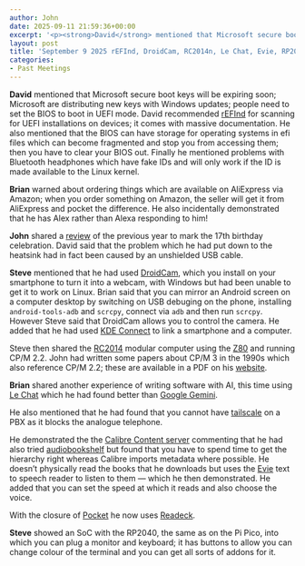 ```yaml
---
author: John
date: 2025-09-11 21:59:36+00:00
excerpt: '<p><strong>David</strong> mentioned that Microsoft secure boot keys will be expiring soon; Microsoft are distributing new keys with Windows updates; people need to set the BIOS to boot in UEFI mode. David recommended <a href="https://sourceforge.net/projects/refind/" type="text/html" role="link">rEFInd</a> for scanning for UEFI installations on devices; it comes with massive documentation. He also mentioned that the BIOS can have storage for operating systems in efi files which can become fragmented and stop you from accessing them; then you have to clear your BIOS out. Finally he mentioned problems with Bluetooth headphones which have fake IDs and will only work if the ID is made available to the Linux kernel.</p>'
layout: post
title: 'September 9 2025 rEFInd, DroidCam, RC2014n, Le Chat, Evie, RP2040'
categories:
- Past Meetings
---
```

<p><strong>David</strong> mentioned that Microsoft secure boot keys will be expiring soon; Microsoft are distributing new keys with Windows updates; people need to set the BIOS to boot in UEFI mode. David recommended <a href="https://sourceforge.net/projects/refind/" type="text/html" role="link">rEFInd</a> for scanning for UEFI installations on devices; it comes with massive documentation. He also mentioned that the BIOS can have storage for operating systems in efi files which can become fragmented and stop you from accessing them; then you have to clear your BIOS out. Finally he mentioned problems with Bluetooth headphones which have fake IDs and will only work if the ID is made available to the Linux kernel.</p><p><strong>Brian</strong> warned about ordering things which are available on AliExpress via Amazon; when you order something on Amazon, the seller will get it from AliExpress and pocket the difference. He also incidentally demonstrated that he has Alex rather than Alexa responding to him!</p><p><strong>John</strong> shared a <a href="http://www.bradlug.co.uk/blog/2025/09/09/files/Seventeenth_Birthday.pdf" type="application/pdf" role="link">review</a> of the previous year to mark the 17th birthday celebration. David said that the problem which he had put down to the heatsink had in fact been caused by an unshielded USB cable.</p><p><strong>Steve</strong> mentioned that he had used <a href="https://droidcam.app/" type="text/html" role="link">DroidCam</a>, which you install on your smartphone to turn it into a webcam, with Windows but had been unable to get it to work on Linux. Brian said that you can mirror an Android screen on a computer desktop by switching on USB debuging on the phone, installing <code>android-tools-adb</code> and <code>scrcpy</code>, connect via <code>adb</code> and then run <code>scrcpy</code>. However Steve said that DroidCam allows you to control the camera. He added that he had used <a href="https://kdeconnect.kde.org" type="text/html" role="link">KDE Connect</a> to link a smartphone and a computer.</p><p>Steve then shared the <a href="https://rc2014.co.uk/" type="text/html" role="link">RC2014</a> modular computer using the <a href="https://en.wikipedia.org/wiki/Zilog_Z80" type="text/html" role="link">Z80</a> and running CP/M 2.2. John had written some papers about CP/M 3 in the 1990s which also reference CP/M 2.2; these are available in a PDF on his <a href="https://johnrhudson.me.uk/cpm/Introduction_to_CPM.pdf" type="application/pdf" role="link">website</a>.</p><p><strong>Brian</strong> shared another experience of writing software with AI, this time using <a href="https://lechat.chat/" type="text/html" role="link">Le Chat</a> which he had found better than <a href="https://gemini.google.com/" type="text/html" role="link">Google Gemini</a>.</p><p>He also mentioned that he had found that you cannot have <a href="https://tailscale.com/" type="text/html" role="link">tailscale</a> on a PBX as it blocks the analogue telephone.</p><p>He demonstrated the the <a href="https://manual.calibre-ebook.com/server.html" type="text/html" role="link">Calibre Content server</a> commenting that he had also tried <a href="https://www.audiobookshelf.org/" type="text/html" role="link">audiobookshelf</a> but found that you have to spend time to get the hierarchy right whereas Calibre imports metadata where possible. He doesn’t physically read the books that he downloads but uses the <a href="https://evoicereader.com/" type="text/html" role="link">Evie</a> text to speech reader to listen to them — which he then demonstrated. He added that you can set the speed at which it reads and also choose the voice.</p><p>With the closure of <a href="https://getpocket.com/home" type="text/html" role="link">Pocket</a> he now uses <a href="https://readeck.org/en/" type="text/html" role="link">Readeck</a>.</p><p><strong>Steve</strong> showed an SoC with the RP2040, the same as on the Pi Pico, into which you can plug a monitor and keyboard; it has buttons to allow you can change colour of the terminal and you can get all sorts of addons for it.</p>

